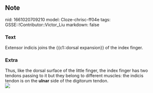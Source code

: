 ## Note
nid: 1661020709210
model: Cloze-chrisc-ff04e
tags: GSSE::!Contributor::Victor_Liu
markdown: false

### Text
Extensor indicis joins the {{c1::dorsal expansion}} of the index finger.

### Extra
<div>
  Thus, like the dorsal surface of the little finger, the index
  finger has two tendons passing to it but they belong to different
  muscles: the indicis tendon is on the <b>ulnar</b> side of the
  digitorum tendon.
</div><img src=
"paste-b1fb28df9ae0d2e322aeec627a88a3314fab8f3c.jpg">
